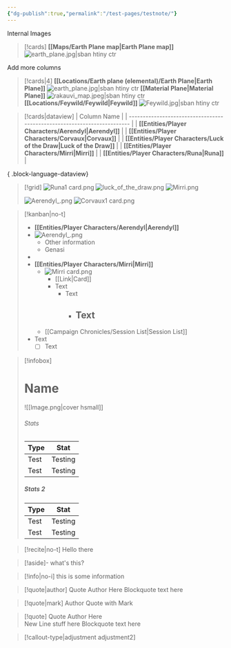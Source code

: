 ```yaml
---
{"dg-publish":true,"permalink":"/test-pages/testnote/"}
---
```


Internal Images
> [!cards]
> **[[Maps/Earth Plane map\|Earth Plane map]]**
>  ![earth_plane.jpg|sban htiny ctr](/img/user/Images/Maps/earth_plane.jpg)

Add more columns
> [!cards|4]
> **[[Locations/Earth plane (elemental)/Earth Plane\|Earth Plane]]**
> ![earth_plane.jpg|sban htiny ctr](/img/user/Images/Maps/earth_plane.jpg)
> **[[Material Plane\|Material Plane]]**
> ![rakauvi_map.jpeg|sban htiny ctr](/img/user/Images/Maps/rakauvi_map.jpeg)
> **[[Locations/Feywild/Feywild\|Feywild]]**
> ![Feywild.jpg|sban htiny ctr](/img/user/Images/Maps/Feywild.jpg)

> [!cards|dataview]
>  | Column Name                                                              |
> | ------------------------------------------------------------------------ |
> | **[[Entities/Player Characters/Aerendyl\|Aerendyl]]**                 |
> | **[[Entities/Player Characters/Corvaux\|Corvaux]]**                   |
> | **[[Entities/Player Characters/Luck of the Draw\|Luck of the Draw]]** |
> | **[[Entities/Player Characters/Mirri\|Mirri]]**                       |
> | **[[Entities/Player Characters/Runa\|Runa]]**                         |
> 
{ .block-language-dataview}





> [!grid]
> ![Runa1 card.png](/img/user/Images/Creatures/Runa1%20card.png)
> ![luck_of_the_draw.png](/img/user/Images/Creatures/luck_of_the_draw.png)
> ![Mirri.png](/img/user/Images/Creatures/Mirri.png)
> 
> ![Aerendyl_.png](/img/user/Images/Creatures/Aerendyl_.png)
> ![Corvaux1 card.png](/img/user/Images/Creatures/Corvaux1%20card.png)


> [!kanban|no-t] 
>  -  **[[Entities/Player Characters/Aerendyl\|Aerendyl]]** 
> 	- ![Aerendyl_.png](/img/user/Images/Creatures/Aerendyl_.png) 
> 		- Other information 
> 		- Genasi
> 	- 
> - **[[Entities/Player Characters/Mirri\|Mirri]]** 
> 	- ![Mirri card.png](/img/user/Images/Creatures/Mirri%20card.png) 
> 		- [[Link\|Card]]
> 		- Text
> 			- Text
> 				- Text
> 					- 
> 	- [[Campaign Chronicles/Session List\|Session List]]
> - Text 
> 	- [ ] Text

> [!infobox]
> # Name
> ![[Image.png\|cover hsmall]]
> ###### Stats
> | Type |  Stat |
> | ---- | ---- |
> | Test | Testing |
> | Test | Testing |
> 
> ##### Stats 2
> | Type | Stat |
> | ---- | ---- |
> | Test | Testing |
> | Test | Testing |


> [!recite|no-t]
> Hello there

> [!aside]-
> what's this?

> [!info|no-i]
> this is some information

> [!quote|author] Quote Author Here
> Blockquote text here

> [!quote|mark] Author
> Quote with Mark

> [!quote] Quote Author Here <br>New Line stuff here
> Blockquote text here


> [!callout-type|adjustment adjustment2]

